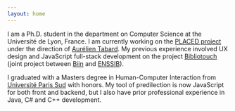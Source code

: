 ```yaml
---
layout: home
---
```


I am a Ph.D. student in the department on Computer Science at the Université de Lyon, France. I am currently working on the [PLACED project](http://www.placedproject.eu) under the direction of [Aurélien Tabard](http://www.tabard.fr). My previous experience involved UX design and JavaScript full-stack development on the project [Bibliotouch](https://github.com/biinlab/bibliotouch) (joint project between [Biin](http://www.biin.fr) and [ENSSIB](http://www.enssib.fr)).

I graduated with a Masters degree in Human-Computer Interaction from [Université Paris Sud](https://www.universite-paris-saclay.fr/en/education/master/m2-interaction-human-computer-interaction-hci#presentation-m2) with honors. My tool of predilection is now JavaScript for both front and backend, but I also have prior professional experience in Java, C# and C++ development.